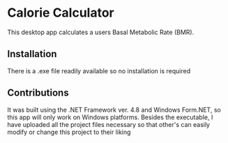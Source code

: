 # Calorie Calculator 
This desktop app calculates a users Basal Metabolic Rate (BMR).

## Installation
There is a .exe file readily available so no installation is required

## Contributions
It was built using the .NET Framework ver. 4.8 and Windows Form.NET, so this app will only work on Windows platforms.
Besides the executable, I have uploaded all the project files necessary so that other's can easily modify or change this project to their liking

